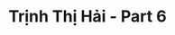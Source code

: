 ---
layout: album
resource: instagram
title: "Trịnh Thị Hải - Part 6"
description: "Instagram album of Trịnh Thị Hải, part 6.</br> Username: iamhaiiii"
active: gallery
album-title: "Trịnh Thị Hải"
images:
  - image_path: iamhaiiii/6/20250222_134959_480669979_18331810432089746_4145389796262826726_n.jpg
  - image_path: iamhaiiii/6/20250223_113954_480857074_18331922758089746_255010122187563457_n.jpg
  - image_path: iamhaiiii/6/20250223_113954_481586586_18331922767089746_4731511791486733565_n.jpg
  - image_path: iamhaiiii/6/20250224_164526_481377694_18332066155089746_2558063468240156238_n.jpg
  - image_path: iamhaiiii/6/20250225_210054_481604119_18332206033089746_2670479881375992437_n.jpg
  - image_path: iamhaiiii/6/20250227_230646_482120189_18332459194089746_7187591486806084708_n.jpg
  - image_path: iamhaiiii/6/20250302_094226_482574088_18332755909089746_3162616426286283934_n.jpg
  - image_path: iamhaiiii/6/20250302_094226_482696458_18332755927089746_6682396428233306_n.jpg
---